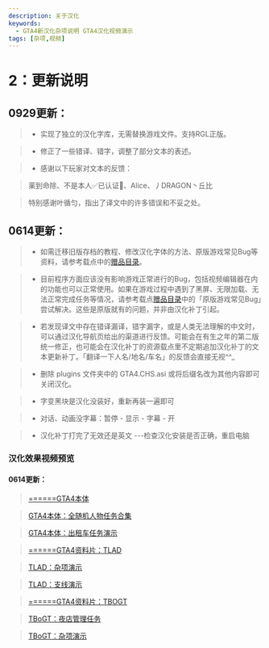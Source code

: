 ```yaml
---
description: 关于汉化
keywords:
  - GTA4新汉化杂项说明 GTA4汉化视频演示
tags: [杂项,视频]
---
```


# 2：更新说明

## 0929更新：
> - 实现了独立的汉化字库，无需替换游戏文件。支持RGL正版。


> - 修正了一些错译、错字，调整了部分文本的表述。


> - 感谢以下玩家对文本的反馈：

>薬到命除、不是本人✅已认证💯、Alice、丿DRAGON丶丘比


>特别感谢叶循匀，指出了译文中的许多错误和不妥之处。


## 0614更新：
> - 如需迁移旧版存档的教程、修改汉化字体的方法、原版游戏常见Bug等资料，请参考载点中的[赠品目录](../intro.md#下载)。

> - 目前程序方面应该没有影响游戏正常进行的Bug，包括视频编辑器在内的功能也可以正常使用。如果在游戏过程中遇到了黑屏、无限加载、无法正常完成任务等情况，请参考载点[赠品目录](../intro.md#下载)中的「原版游戏常见Bug」尝试解决。这些是原版就有的问题，并非由汉化补丁引起。

> - 若发现译文中存在错译漏译，错字漏字，或是人类无法理解的中文时，可以通过汉化导航页给出的渠道进行反馈。可能会在有生之年的第二版统一修正，也可能会在汉化补丁的资源载点里不定期追加汉化补丁的文本更新补丁。「翻译一下人名/地名/车名」的反馈会直接无视^^_

> - 删除 plugins 文件夹中的 GTA4.CHS.asi 或将后缀名改为其他内容即可关闭汉化。

> - 字变黑块是汉化没装好，重新再装一遍即可

> - 对话、动画没字幕：暂停 - 显示 - 字幕 - 开
 
> - 汉化补丁打完了无效还是英文 ---检查汉化安装是否正确，重启电脑

### 汉化效果视频预览

#### 0614更新：
> [======GTA4本体](https://www.bilibili.com/video/BV1jr4y1U7D6)


> [GTA4本体：全随机人物任务合集](https://www.bilibili.com/video/BV1M44y1T7My)


> [GTA4本体：出租车任务演示](https://www.bilibili.com/video/BV11B4y1D7JP)


> [======GTA4资料片：TLAD](https://www.bilibili.com/video/BV1J34y1B7ix)


> [TLAD：杂项演示](https://www.bilibili.com/video/BV1jY4y1k7Bs)


> [TLAD：支线演示](https://www.bilibili.com/video/BV1Jm4y1d74E)


> [======GTA4资料片：TBOGT](https://www.bilibili.com/video/BV1dq4y1A7ZR)


> [TBoGT：夜店管理任务](https://www.bilibili.com/video/BV1Tq4y1v7gD)


> [TBoGT：杂项演示](https://www.bilibili.com/video/BV1Su411z7CL)
